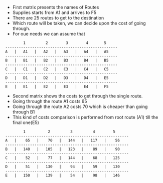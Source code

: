 <ul>
   <li>First matrix presents the names of Routes</li>
   <li>Supplies starts from A1 and arrives to F5</li>
   <li>There are 25 routes to get to the destination</li>
   <li>Which route will be taken, we can decide upon the cost of going through.</li>
   <li>For oue needs we can assume that</li>
</ul>

            1         2        3        4       5
    --------------------------------------------------
    A   |   A1   |   A2   |   A3   |   A4   |   A5
    --------------------------------------------------
    B   |   B1   |   B2   |   B3   |   B4   |   B5
    --------------------------------------------------
    C   |   C1   |   C2   |   C3   |   C4   |   C5
    --------------------------------------------------
    D   |   D1   |   D2   |   D3   |   D4   |   E5
    --------------------------------------------------
    E   |   E1   |   E2   |   E3   |   E4   |   F5
 
<ul>
   <li>Second matrix shows the costs to get through the single route.</li>
   <li>Going through the route A1 costs 65</li>
   <li>Going through the route A2 costs 70 which is cheaper than going through B1</li>
   <li>This kind of costs comparison is performed from root route (A1) till the final one(E5)</li>
</ul>

            1          2         3         4        5
    -------------------------------------------------------
    A   |    65   |    70   |   144   |   117   |    56
    -------------------------------------------------------
    B   |   140   |   105   |   123   |    89   |    90
    -------------------------------------------------------
    C   |    52   |    77   |   144   |    68   |   125
    -------------------------------------------------------
    D   |    51   |   130   |    94   |    59   |   130
    -------------------------------------------------------
    E   |   150   |   139   |    54   |    98   |   146
